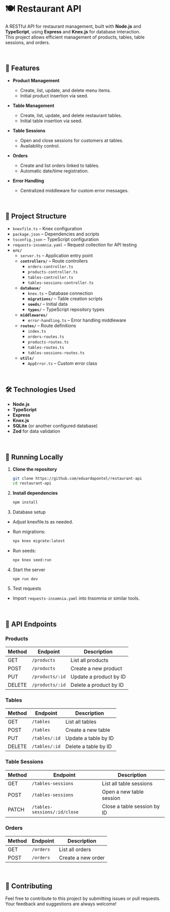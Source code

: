 # 🍽️ Restaurant API

A RESTful API for restaurant management, built with **Node.js** and **TypeScript**, using **Express** and **Knex.js** for database interaction.  
This project allows efficient management of products, tables, table sessions, and orders.

<br>

## 📌 Features

- **Product Management**
  - Create, list, update, and delete menu items.
  - Initial product insertion via seed.

- **Table Management**
  - Create, list, update, and delete restaurant tables.
  - Initial table insertion via seed.

- **Table Sessions**
  - Open and close sessions for customers at tables.
  - Availability control.

- **Orders**
  - Create and list orders linked to tables.
  - Automatic date/time registration.

- **Error Handling**
  - Centralized middleware for custom error messages.
 
<br>

## 📂 Project Structure

- `knexfile.ts` – Knex configuration
- `package.json` – Dependencies and scripts
- `tsconfig.json` – TypeScript configuration
- `requests-insomnia.yaml` – Request collection for API testing
- **`src/`**
  - `server.ts` – Application entry point
  - **`controllers/`** – Route controllers
    - `orders-controller.ts`
    - `products-controller.ts`
    - `tables-controller.ts`
    - `tables-sessions-controller.ts`
  - **`database/`**
    - `knex.ts` – Database connection
    - **`migrations/`** – Table creation scripts
    - **`seeds/`** – Initial data
    - **`types/`** – TypeScript repository types
  - **`middlewares/`**
    - `error-handling.ts` – Error handling middleware
  - **`routes/`** – Route definitions
    - `index.ts`
    - `orders-routes.ts`
    - `products-routes.ts`
    - `tables-routes.ts`
    - `tables-sessions-routes.ts`
  - **`utils/`**
    - `AppError.ts` – Custom error class

<br>

## 🛠️ Technologies Used

- **Node.js**
- **TypeScript**
- **Express**
- **Knex.js**
- **SQLite** (or another configured database)
- **Zod** for data validation

<br>

## 🚀 Running Locally

1. **Clone the repository**

   ```bash
   git clone https://github.com/eduardapontel/restaurant-api
   cd restaurant-api
   ```

2. **Install dependencies**

   ```bash
   npm install
   ```

3. Database setup

- Adjust knexfile.ts as needed.
- Run migrations:
  
   ```bash
   npx knex migrate:latest
   ```

- Run seeds:
   ```bash
   npx knex seed:run
   ```
  
4. Start the server
   ```bash
   npm run dev
   ```

5. Test requests

- Import ```requests-insomnia.yaml``` into Insomnia or similar tools.

<br>

## 📡 API Endpoints

### Products

| Method | Endpoint        | Description            |
| ------ | --------------- | ---------------------- |
| GET    | `/products`     | List all products      |
| POST   | `/products`     | Create a new product   |
| PUT    | `/products/:id` | Update a product by ID |
| DELETE | `/products/:id` | Delete a product by ID |

### Tables
| Method | Endpoint      | Description          |
| ------ | ------------- | -------------------- |
| GET    | `/tables`     | List all tables      |
| POST   | `/tables`     | Create a new table   |
| PUT    | `/tables/:id` | Update a table by ID |
| DELETE | `/tables/:id` | Delete a table by ID |

### Table Sessions
| Method | Endpoint                     | Description                 |
| ------ | ---------------------------- | --------------------------- |
| GET    | `/tables-sessions`           | List all table sessions     |
| POST   | `/tables-sessions`           | Open a new table session    |
| PATCH  | `/tables-sessions/:id/close` | Close a table session by ID |

### Orders
| Method | Endpoint  | Description        |
| ------ | --------- | ------------------ |
| GET    | `/orders` | List all orders    |
| POST   | `/orders` | Create a new order |

<br>

## 🤝 Contributing 

Feel free to contribute to this project by submitting issues or pull requests. Your feedback and suggestions are always welcome!
